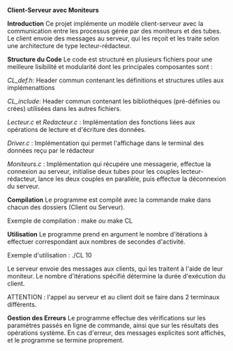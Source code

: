 **Client-Serveur avec Moniteurs**

**Introduction**
Ce projet implémente un modèle client-serveur avec la communication entre les processus gérée par 
des moniteurs et des tubes. Le client envoie des messages au serveur, qui les reçoit et les 
traite selon une architecture de type lecteur-rédacteur.

**Structure du Code**
Le code est structuré en plusieurs fichiers pour une meilleure lisibilité et modularité dont les principales composantes sont :

*CL_def.h*: Header commun contenant les définitions et structures utiles aux implémenattions

*CL_include*: Header commun contenant les bibliothéques (pré-définies ou crées) utilisées dans les autres fichiers.

*Lecteur.c* et *Redacteur.c* : Implémentation des fonctions liées aux opérations de lecture et d'écriture des données.

*Driver.c* : Implémentation qui permet l'affichage dans le terminal des données reçu par le rédacteur

*Moniteurs.c* : Implémentation qui récupére une messagerie, effectue la connexion au serveur, initialise deux tubes pour les couples lecteur-rédacteur, lance les deux couples en parallèle, puis effectue la déconnexion du serveur.

**Compilation**
Le programme est compilé avec la commande make dans chacun des dossiers (Client ou Serveur).

Exemple de compilation :
    make
    *ou*
    make CL

**Utilisation**
Le programme prend en argument le nombre d'itérations à effectuer correspondant aux nombres de secondes d'activité. 

Exemple d'utilisation :
    ./CL 10

Le serveur envoie des messages aux clients, qui les traitent à l'aide de leur moniteur. Le nombre d'itérations spécifié détermine la durée d'exécution du client.

ATTENTION : l'appel au serveur et au client doit se faire dans 2 terminaux différents.

**Gestion des Erreurs**
Le programme effectue des vérifications sur les paramètres passés en ligne de commande, ainsi que sur les résultats des opérations système. En cas d'erreur, des messages explicites sont affichés, et le programme se termine proprement.
